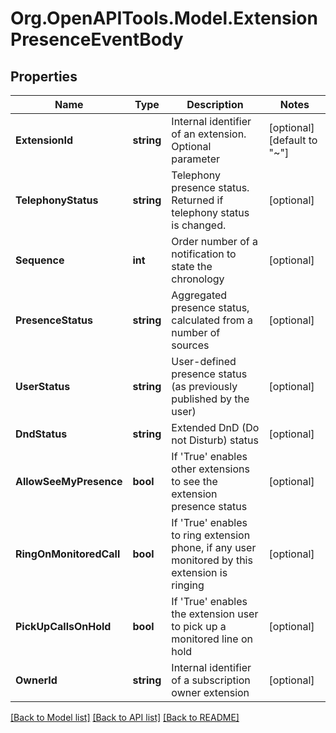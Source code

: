 
# Org.OpenAPITools.Model.ExtensionPresenceEventBody

## Properties

Name | Type | Description | Notes
------------ | ------------- | ------------- | -------------
**ExtensionId** | **string** | Internal identifier of an extension. Optional parameter | [optional] [default to "~"]
**TelephonyStatus** | **string** | Telephony presence status. Returned if telephony status is changed. | [optional] 
**Sequence** | **int** | Order number of a notification to state the chronology | [optional] 
**PresenceStatus** | **string** | Aggregated presence status, calculated from a number of sources | [optional] 
**UserStatus** | **string** | User-defined presence status (as previously published by the user) | [optional] 
**DndStatus** | **string** | Extended DnD (Do not Disturb) status | [optional] 
**AllowSeeMyPresence** | **bool** | If &#39;True&#39; enables other extensions to see the extension presence status | [optional] 
**RingOnMonitoredCall** | **bool** | If &#39;True&#39; enables to ring extension phone, if any user monitored by this extension is ringing | [optional] 
**PickUpCallsOnHold** | **bool** | If &#39;True&#39; enables the extension user to pick up a monitored line on hold | [optional] 
**OwnerId** | **string** | Internal identifier of a subscription owner extension | [optional] 

[[Back to Model list]](../README.md#documentation-for-models)
[[Back to API list]](../README.md#documentation-for-api-endpoints)
[[Back to README]](../README.md)

